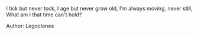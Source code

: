 I tick but never tock, I age but never grow old, I'm always moving, never still, What am I that time can't hold?

Author: Legoclones

